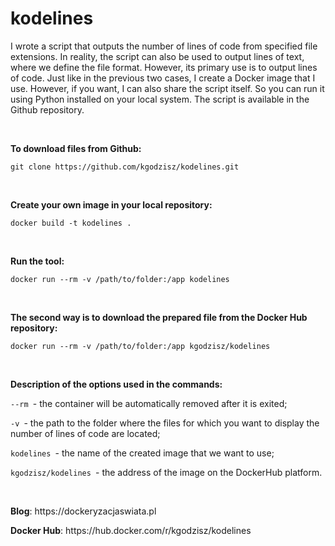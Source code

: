 # kodelines
<p>I wrote a script that outputs the number of lines of code from specified file extensions. In reality, the script can also be used to output lines of text, where we define the file format. However, its primary use is to output lines of code. Just like in the previous two cases, I create a Docker image that I use. However, if you want, I can also share the script itself. So you can run it using Python installed on your local system. The script is available in the Github repository.</p><br />

<p><strong>To download files from Github:</strong></p>
<p><code>git clone https://github.com/kgodzisz/kodelines.git</code></p><br />

<p><strong>Create your own image in your local repository:</strong></p>
<p><code>docker build -t kodelines .</code></p><br />

<p><strong>Run the tool:</strong></p>
<p><code>docker run --rm -v /path/to/folder:/app kodelines</code></p><br />

<p><strong>The second way is to download the prepared file from the Docker Hub repository:</strong></p>
<p><code>docker run --rm -v /path/to/folder:/app kgodzisz/kodelines</code></p><br />

<p><strong>Description of the options used in the commands:</strong> </p>
<p><code>--rm </code>- the container will be automatically removed after it is exited; </p>
<p><code>-v </code>- the path to the folder where the files for which you want to display the number of lines of code are located; </p>
<p><code>kodelines </code>- the name of the created image that we want to use; </p>
<p><code>kgodzisz/kodelines </code>- the address of the image on the DockerHub platform.</p><br />

<p><strong>Blog</strong>: https://dockeryzacjaswiata.pl</p>
<p><strong>Docker Hub</strong>: https://hub.docker.com/r/kgodzisz/kodelines</p>
